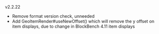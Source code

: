v2.2.22

- Remove format version check, unneeded
- Add GeoItemRender#useNewOffset() which will remove the y offset on item displays, due to change in BlockBench 4.11 item displays